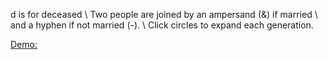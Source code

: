 d is for deceased \\
Two people are joined by an ampersand (&) if married \\
and a hyphen if not married (-). \\
Click circles to expand each generation.

[Demo:](https://shanegibney.github.io/tree/)
